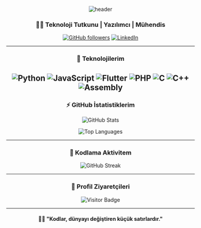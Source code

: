 <div align="center">

![header](https://capsule-render.vercel.app/api?type=waving\&color=gradient\&height=200\&section=header\&text=Merhaba,%20Ben%20Berkay!\&fontSize=45\&fontAlignY=35\&animation=twinkling)

### 👨‍💻 Teknoloji Tutkunu | Yazılımcı | Mühendis

[![GitHub followers](https://img.shields.io/github/followers/brky06?style=social)](https://github.com/brky06)
[![LinkedIn](https://img.shields.io/badge/-LinkedIn-%230077B5?style=flat-square\&logo=linkedin\&logoColor=white)](https://www.linkedin.com/in/%C3%B6mer-berkay-%C3%B6zy%C4%B1lmaz-8352762a7?utm_source=share&utm_campaign=share_via&utm_content=profile&utm_medium=android_app)

---

### 🚀 Teknolojilerim

![Python](https://img.shields.io/badge/-Python-333333?style=flat\&logo=python)
![JavaScript](https://img.shields.io/badge/-JavaScript-333333?style=flat\&logo=javascript)
![Flutter](https://img.shields.io/badge/-Flutter-333333?style=flat\&logo=flutter)
![PHP](https://img.shields.io/badge/-PHP-333333?style=flat\&logo=php)
![C](https://img.shields.io/badge/-C-333333?style=flat\&logo=C)
![C++](https://img.shields.io/badge/-C++-333333?style=flat&logo=C%2B%2B)
![Assembly](https://img.shields.io/badge/-Assembly-333333?style=flat&logo=assembly)
---


### ⚡ GitHub İstatistiklerim

![GitHub Stats](https://github-readme-stats.vercel.app/api?username=brky06\&show_icons=true\&theme=radical)

![Top Languages](https://github-readme-stats.vercel.app/api/top-langs/?username=brky06\&layout=compact\&theme=radical)

---

### 🎯 Kodlama Aktivitem

![GitHub Streak](https://streak-stats.demolab.com/?user=brky06\&theme=radical)

---

### 📌 Profil Ziyaretçileri

![Visitor Badge](https://visitor-badge.laobi.icu/badge?page_id=brky06.visitor-badge)

---


#### 👨‍💻 "Kodlar, dünyayı değiştiren küçük satırlardır."

</div>
